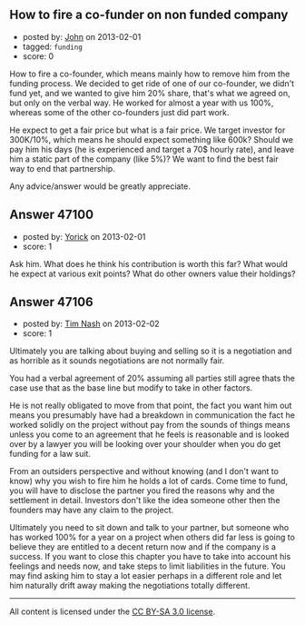 ## How to fire a co-funder on non funded company

- posted by: [John](https://stackexchange.com/users/-1/23835-john) on 2013-02-01
- tagged: `funding`
- score: 0

How to fire a co-founder, which means mainly how to remove him from the funding process. We decided to get ride of one of our co-founder, we didn't fund yet, and we wanted to give him 20% share, that's what we agreed on, but only on the verbal way. He worked for almost a year with us 100%, whereas some of the other co-founders just did part work.

He expect to get a fair price but what is a fair price. We target investor for 300K/10%, which means he should expect something like 600k? Should we pay him his days (he is experienced and target a 70$ hourly rate), and leave him a static part of the company (like 5%)? We want to find the best fair way to end that partnership.

Any advice/answer would be greatly appreciate.


## Answer 47100

- posted by: [Yorick](https://stackexchange.com/users/-1/22512-yorick) on 2013-02-01
- score: 1

Ask him. What does he think his contribution is worth this far? What would he expect at various exit points?  What do other owners value their holdings?  


## Answer 47106

- posted by: [Tim Nash](https://stackexchange.com/users/-1/7035-tim-nash) on 2013-02-02
- score: 1

Ultimately you are talking about buying and selling so it is a negotiation and as horrible as it sounds negotiations are not normally fair.

You had a verbal agreement of 20% assuming all parties still agree thats the case use that as the base line but modify to take in other factors. 

He is not really obligated to move from that point, the fact you want him out means you presumably have had a breakdown in communication the fact he worked solidly on the project without pay from the sounds of things means unless you come to an agreement that he feels is reasonable and is looked over by a lawyer you will be looking over your shoulder when you do get funding for a law suit.

From an outsiders perspective and without knowing (and I don't want to know) why you wish to fire him he holds a lot of cards. Come time to fund, you will have to disclose the partner you fired the reasons why and the settlement in detail. Investors don't like the idea someone other then the founders may have any claim to the project.

Ultimately you need to sit down and talk to your partner, but someone who has worked 100% for a year on a project when others did far less is going to believe they are entitled to a decent return now and if the company is a success. If you want to close this chapter you have to take into account his feelings and needs now, and take steps to limit liabilities in the future. You may find asking him to stay a lot easier perhaps in a different role and let him naturally drift away making the negotiations totally different.





---

All content is licensed under the [CC BY-SA 3.0 license](https://creativecommons.org/licenses/by-sa/3.0/).
